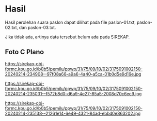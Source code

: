 # Hasil

Hasil perolehan suara paslon dapat dilihat pada file paslon-01.txt, paslon-02.txt, dan paslon-03.txt.

Jika tidak ada, artinya data tersebut belum ada pada SIREKAP.

## Foto C Plano

https://sirekap-obj-formc.kpu.go.id/b0b5/pemilu/ppwp/31/75/09/10/02/3175091002150-20240214-234908--97f08a66-a9a6-4a40-a5ca-01b0d5e9d16e.jpg

https://sirekap-obj-formc.kpu.go.id/b0b5/pemilu/ppwp/31/75/09/10/02/3175091002150-20240214-235031--f572b8d0-d6a9-4e27-85a5-2008d70c6ec9.jpg

https://sirekap-obj-formc.kpu.go.id/b0b5/pemilu/ppwp/31/75/09/10/02/3175091002150-20240214-235138--21261e14-6e49-4321-84ad-ebbd0e863202.jpg
